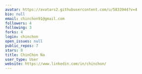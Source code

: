 ```yaml
---
avatar: https://avatars2.githubusercontent.com/u/5833944?v=4
bio: null
email: chinchon91@gmail.com
followers: 4
following: 3
forks: 4
login: chinchon
open_issues: null
public_repos: 7
stars: 8
title: ChinChon Na
user_type: User
website: https://www.linkedin.com/in/chinchon/
---
```

